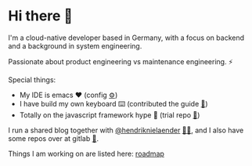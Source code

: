# Hi there 👋

I'm a cloud-native developer based in Germany, with a focus on backend and a background in system engineering.

Passionate about product engineering vs maintenance engineering. ⚡️

Special things:
- My IDE is emacs ❤️ (config [⚙️](https://github.com/flyck/.emacs.d))
- I have build my own keyboard ⌨️ (contributed the guide [📗](https://github.com/adereth/dactyl-keyboard/tree/master/guide))
- Totally on the javascript framework hype 🚀 (trial repo [🧪](https://gitlab.com/flyck/hype-js))

I run a shared blog together with [@hendriknielaender](https://github.com/hendriknielaender) [🤜🤛](https://double-trouble.dev/), and I also have some repos over at gitlab [🦊](https://gitlab.com/flyck).

Things I am working on are listed here: [roadmap](https://github.com/users/flyck/projects/2)

